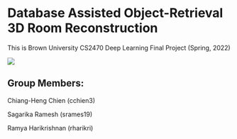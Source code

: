 # Database Assisted Object-Retrieval 3D Room Reconstruction
This is Brown University CS2470 Deep Learning Final Project (Spring, 2022)

![](https://i.ibb.co/nnYpjfT/Screenshot-from-2022-05-09-16-09-17.png)

## Group Members:

Chiang-Heng Chien (cchien3)

Sagarika Ramesh (srames19)

Ramya Harikrishnan (rharikri)

